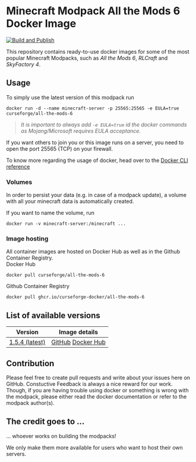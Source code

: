 # Minecraft Modpack All the Mods 6 Docker Image

[![Build and Publish](https://github.com/curseforge-docker/all-the-mods-6/actions/workflows/build-and-publish.yml/badge.svg)](https://github.com/curseforge-docker/all-the-mods-6/actions/workflows/build-and-publish.yml)
  
This repository contains ready-to-use docker images for some of the most popular Minecraft Modpacks, such as _All the Mods 6_, _RLCraft_ and _SkyFactory 4_.

## Usage

To simply use the latest version of this modpack run
```console
docker run -d --name minecraft-server -p 25565:25565 -e EULA=true curseforge/all-the-mods-6
```
> _It is important to always add `-e EULA=true` id the docker commands as Mojang/Microsoft requires EULA acceptance._

If you want others to join you or this image runs on a server, you need to open the port 25565 (TCP) on your firewall.

To know more regarding the usage of docker, head over to the [Docker CLI reference](https://docs.docker.com/engine/reference/commandline/docker/)

### Volumes

In order to persist your data (e.g. in case of a modpack update), a volume with all your minecraft data is automatically created. 

If you want to name the volume, run

```console
docker run -v minecraft-server:/minecraft ...
```

### Image hosting

All container images are hosted on Docker Hub as well as in the Github Container Registry.  
Docker Hub
```console
docker pull curseforge/all-the-mods-6
```
Github Container Registry
```console
docker pull ghcr.io/curseforge-docker/all-the-mods-6
```
## List of available versions
| Version                                                                                     | Image details
| ------------------------------------------------------------------------------------------- | -------------------------------------------------------------------------------------------------------------------------------------------------------------------------------------------------------------------------------------------------------------------------------------------------------------------------------------------
| [1.5.4 (latest)](https://www.curseforge.com/minecraft/modpacks/all-the-mods-6/files/3235290)| [GitHub](https://github.com/orgs/curseforge-docker/packages/container/all-the-mods-6/1491997) [Docker Hub](https://hub.docker.com/layers/curseforge/all-the-mods-6/1.5.4/images/sha256-1c8d247440058d06c2144ca7115512048715208180e286f82f40a9fb08733f0c?context=explore)

## Contribution

Please feel free to create pull requests and write about your issues here on GitHub. Constuctive Feedback is always a nice reward for our work. Though, if you are having trouble using docker or something is wrong with the modpack, please either read the docker documentation or refer to the modpack author(s).

## The credit goes to ...

... whoever works on building the modpacks!

We only make them more available for users who want to host their own servers.
